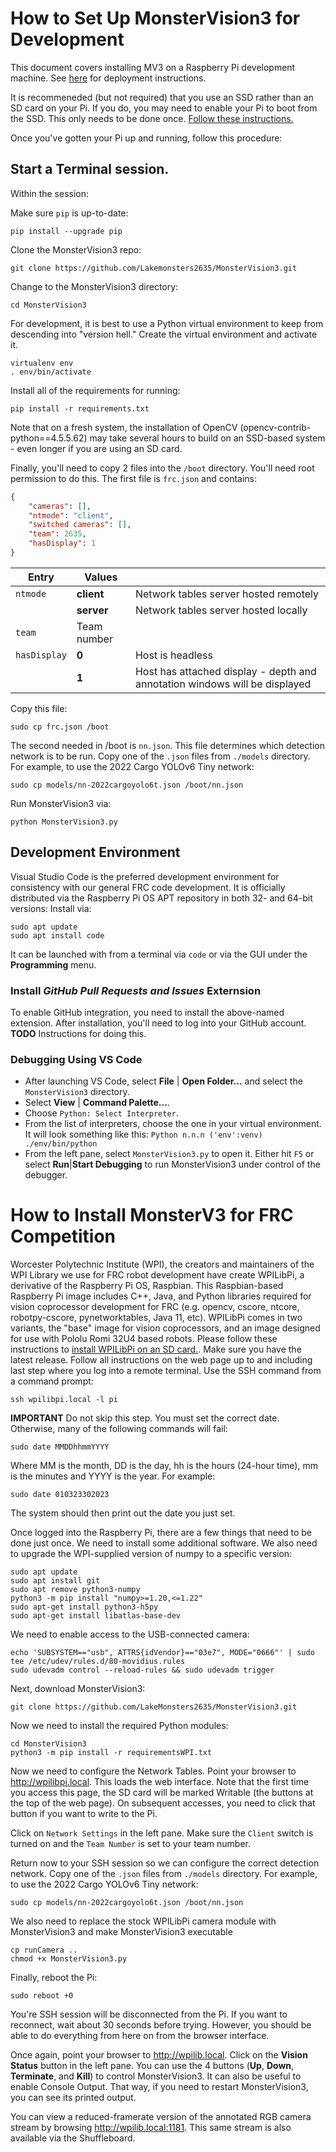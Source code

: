 # How to Set Up MonsterVision3 for Development
This document covers installing MV3 on a Raspberry Pi development machine. See [here](#How-to-Install-MonsterVision3-for-FRC-Competition) for deployment instructions.

It is recommeneded (but not required) that you use an SSD rather than an SD card on your Pi.  If you do, you may need to enable your Pi to boot from the SSD.  This only needs to be done once.  [Follow these instructions.](https://peyanski.com/how-to-boot-raspberry-pi-4-from-ssd/#:~:text=To%20boot%20Raspberry%20Pi%204%20from%20SSD%20you,USB%20to%20boot%20raspberry%20Pi%204%20from%20SSD.)

Once you've gotten your Pi up and running, follow this procedure:

## Start a Terminal session.
Within the session:

Make sure `pip` is up-to-date:
```shell
pip install --upgrade pip
``` 
Clone the MonsterVision3 repo:
```shell
git clone https://github.com/Lakemonsters2635/MonsterVision3.git
```
Change to the MonsterVision3 directory:
```shell
cd MonsterVision3
```

For development, it is best to use a Python virtual environment to keep from descending into "version hell."  Create the virtual environment and activate it.
```shell
virtualenv env
. env/bin/activate
```

Install all of the requirements for running:
```shell
pip install -r requirements.txt
```
Note that on a fresh system, the installation of OpenCV (opencv-contrib-python==4.5.5.62) may take several hours to build on an SSD-based system - even longer if you are using an SD card.

Finally, you'll need to copy 2 files into the `/boot` directory.  You'll need root permission to do this.  The first file is `frc.json` and contains:
```json
{
    "cameras": [],
    "ntmode": "client",
    "switched cameras": [],
    "team": 2635,
    "hasDisplay": 1
}
```
|Entry|Values||
|---|---|---|
|`ntmode`|**client**|Network tables server hosted remotely|
||**server**|Network tables server hosted locally|
|`team`|Team number||
|`hasDisplay`|**0**|Host is headless|
||**1**|Host has attached display - depth and annotation windows will be displayed|

Copy this file:
```shell
sudo cp frc.json /boot
```
The second needed in /boot is `nn.json`.  This file determines which detection network is to be run.  Copy one of the `.json` files from `./models` directory.  For example, to use the 2022 Cargo YOLOv6 Tiny network:
```shell
sudo cp models/nn-2022cargoyolo6t.json /boot/nn.json
```
Run MonsterVision3 via:
```shell
python MonsterVision3.py
```
## Development Environment
Visual Studio Code is the preferred development environment for consistency with our general FRC code development.  It is officially distributed via the Raspberry Pi OS APT repository in both 32- and 64-bit versions:  Install via:
```shell
sudo apt update
sudo apt install code
```
It can be launched with from a terminal via `code` or via the GUI under the **Programming** menu.
### Install ***GitHub Pull Requests and Issues*** Externsion
To enable GitHub integration, you need to install the above-named extension.  After installation, you'll need to log into your GitHub account.  **TODO** Instructions for doing this.
### Debugging Using VS Code
- After launching VS Code, select **File** | **Open Folder...** and select the `MonsterVision3` directory.
- Select **View** | **Command Palette...**.
- Choose `Python: Select Interpreter`.
- From the list of interpreters, choose the one in your virtual environment.  It will look something like this: `Python n.n.n ('env':venv) ./env/bin/python`
- From the left pane, select `MonsterVision3.py` to open it.
Either hit `F5` or select **Run**|**Start Debugging** to run MonsterVision3 under control of the debugger.
# How to Install MonsterV3 for FRC Competition
Worcester Polytechnic Institute (WPI), the creators and maintainers of the WPI Library we use for FRC robot development have create WPILibPi, a derivative of the Raspberry Pi OS, Raspbian. This Raspbian-based Raspberry Pi image includes C++, Java, and Python libraries required for vision coprocessor development for FRC (e.g. opencv, cscore, ntcore, robotpy-cscore, pynetworktables, Java 11, etc). WPILibPi comes in two variants, the "base" image for vision coprocessors, and an image designed for use with Pololu Romi 32U4 based robots.  Please follow these instructions to [install WPILibPi on an SD card.](https://docs.wpilib.org/en/stable/docs/software/vision-processing/wpilibpi/installing-the-image-to-your-microsd-card.html).  Make sure you have the latest release.  Follow all instructions on the web page up to and including last step where you log into a remote terminal.  Use the SSH command from a command prompt:
```shell
ssh wpilibpi.local -l pi
```
**IMPORTANT** Do not skip this step. You must set the correct date.  Otherwise, many of the following commands will fail:
```shell
sudo date MMDDhhmmYYYY
```
Where MM is the month, DD is the day, hh is the hours (24-hour time), mm is the minutes and YYYY is the year.  For example:
```shell
sudo date 010323302023
```
The system should then print out the date you just set.

Once logged into the Raspberry Pi, there are a few things that need to be done just once.  We need to install some additional software.  We also need to upgrade the WPI-supplied version of numpy to a specific version:
```shell
sudo apt update
sudo apt install git
sudo apt remove python3-numpy
python3 -m pip install "numpy>=1.20,<=1.22"
sudo apt-get install python3-h5py
sudo apt-get install libatlas-base-dev
```
We need to enable access to the USB-connected camera:
```shell
echo 'SUBSYSTEM=="usb", ATTRS{idVendor}=="03e7", MODE="0666"' | sudo tee /etc/udev/rules.d/80-movidius.rules
sudo udevadm control --reload-rules && sudo udevadm trigger
```
Next, download MonsterVision3:
```shell
git clone https://github.com/LakeMonsters2635/MonsterVision3.git
```
Now we need to install the required Python modules:
```shell
cd MonsterVision3
python3 -m pip install -r requirementsWPI.txt
```
Now we need to configure the Network Tables.  Point your browser to http://wpilibpi.local.  This loads the web interface.  Note that the first time you access this page, the SD card will be marked Writable (the buttons at the top of the web page).  On subsequent accesses, you need to click that button if you want to write to the Pi.

Click on `Network Settings` in the left pane.  Make sure the `Client` switch is turned on and the `Team Number` is set to your team number.

Return now to your SSH session so we can configure the correct detection network. Copy one of the `.json` files from `./models` directory.  For example, to use the 2022 Cargo YOLOv6 Tiny network:
```shell
sudo cp models/nn-2022cargoyolo6t.json /boot/nn.json
```
We also need to replace the stock WPILibPi camera module with MonsterVision3 and make MonsterVision3 executable
```shell
cp runCamera ..
chmod +x MonsterVision3.py
```
Finally, reboot the Pi:
```shell
sudo reboot +0
```
You're SSH session will be disconnected from the Pi.  If you want to reconnect, wait about 30 seconds before trying.  However, you should be able to do everything from here on from the browser interface.

Once again, point your browser to http://wpilib.local.  Click on the **Vision Status** button in the left pane.  You can use the 4 buttons (**Up**, **Down**, **Terminate**, and **Kill**) to control MonsterVision3.  It can also be useful to enable Console Output.  That way, if you need to restart MonsterVision3, you can see its printed output.

You can view a reduced-framerate version of the annotated RGB camera stream by browsing http://wpilib.local:1181.  This same stream is also available via the Shuffleboard.